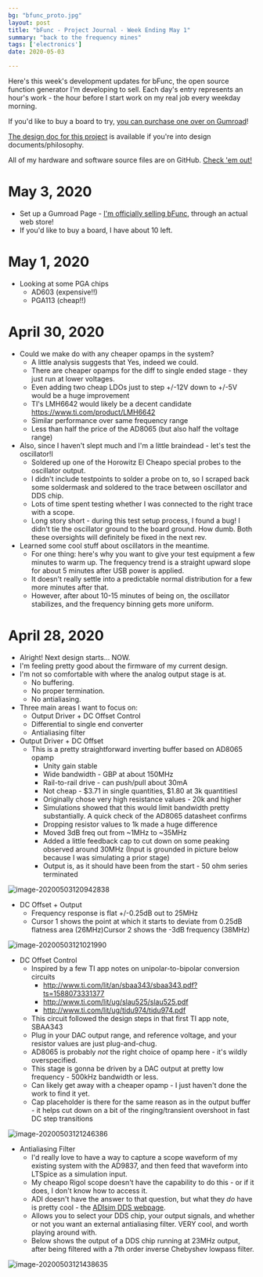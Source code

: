 ```yaml
---
bg: "bfunc_proto.jpg"
layout: post
title: "bFunc - Project Journal - Week Ending May 1"
summary: "back to the frequency mines"
tags: ['electronics']
date: 2020-05-03

---
```


Here's this week's development updates for bFunc, the open source function generator I'm developing to sell. Each day's entry represents an hour's work - the hour before I start work on my real job every weekday morning.

If you'd like to buy a board to try, [you can purchase one over on Gumroad](https://gum.co/bnzr)! 

[The design doc for this project](http://cushychicken.github.io/bfunc-design-doc/) is available if you're into design documents/philosophy. 

All of my hardware and software source files are on GitHub. [Check 'em out!](https://github.com/Cushychicken/bfunc)

# May 3, 2020

* Set up a Gumroad Page - [I'm officially selling bFunc](https://gum.co/bnzr), through an actual web store!
* If you'd like to buy a board, I have about 10 left. 

# May 1, 2020 

* Looking at some PGA chips
  * AD603 (expensive!!)
  * PGA113 (cheap!!)

# April 30, 2020

* Could we make do with any cheaper opamps in the system? 
  * A little analysis suggests that Yes, indeed we could. 
  * There are cheaper opamps for the diff to single ended stage - they just run at lower voltages. 
  * Even adding two cheap LDOs just to step +/-12V down to +/-5V would be a huge improvement
  * TI's LMH6642 would likely be a decent candidate https://www.ti.com/product/LMH6642
  * Similar performance over same frequency range
  * Less than half the price of the AD8065 (but also half the voltage range)
* Also, since I haven't slept much and I'm a little braindead - let's test the oscillator!I 
  * Soldered up one of the Horowitz El Cheapo special probes to the oscillator output.
  * I didn't include testpoints to solder a probe on to, so I scraped back some soldermask and soldered to the trace between oscillator and DDS chip. 
  * Lots of time spent testing whether I was connected to the right trace with a scope. 
  * Long story short - during this test setup process, I found a bug! I didn't tie the oscillator ground to the board ground. How dumb. Both these oversights will definitely be fixed in the next rev. 
* Learned some cool stuff about oscillators in the meantime. 
  * For one thing: here's why you want to give your test equipment a few minutes to warm up. The frequency trend is a straight upward slope for about 5 minutes after USB power is applied. 
  * It doesn't really settle into a predictable normal distribution for a few more minutes after that. 
  * However, after about 10-15 minutes of being on, the oscillator stabilizes, and the frequency binning gets more uniform. 

# April 28, 2020

* Alright! Next design starts... NOW.
* I'm feeling pretty good about the firmware of my current design. 
* I'm not so comfortable with where the analog output stage is at. 
  * No buffering. 
  * No proper termination. 
  * No antialiasing. 
* Three main areas I want to focus on:
  * Output Driver + DC Offset Control
  * Differential to single end converter
  * Antialiasing filter
* Output Driver + DC Offset
  * This is a pretty straightforward inverting buffer based on AD8065 opamp
    * Unity gain stable
    * Wide bandwidth - GBP at about 150MHz
    * Rail-to-rail drive - can push/pull about 30mA
    * Not cheap - $3.71 in single quantities, $1.80 at 3k quantitiesI 
    * Originally chose very high resistance values - 20k and higher
    * Simulations showed that this would limit bandwidth pretty substantially. A quick check of the AD8065 datasheet confirms
    * Dropping resistor values to 1k made a huge difference
    * Moved 3dB freq out from ~1MHz to ~35MHz
    * Added a little feedback cap to cut down on some peaking observed around 30MHz (Input is grounded in picture below because I was simulating a prior stage)
    * Output is, as it should have been from the start - 50 ohm series terminated 

![image-20200503120942838](C:\Users\nrcre\Documents\GitHub\cushychicken.github.io\assets\images\image-20200503120942838.png)

* DC Offset + Output
  * Frequency response is flat +/-0.25dB out to 25MHz
  * Cursor 1 shows the point at which it starts to deviate from 0.25dB flatness area (26MHz)Cursor 2 shows the -3dB frequency (38MHz)

![image-20200503121021990](C:\Users\nrcre\Documents\GitHub\cushychicken.github.io\assets\images\image-20200503121021990.png)

* DC Offset Control
  * Inspired by a few TI app notes on unipolar-to-bipolar conversion circuits
    * http://www.ti.com/lit/an/sbaa343/sbaa343.pdf?ts=1588073331377
    * http://www.ti.com/lit/ug/slau525/slau525.pdf
    * http://www.ti.com/lit/ug/tidu974/tidu974.pdf
  * This circuit followed the design steps in that first TI app note, SBAA343
  * Plug in your DAC output range, and reference voltage, and your resistor values are just plug-and-chug. 
  * AD8065 is probably *not* the right choice of opamp here - it's wildly overspecified. 
  * This stage is gonna be driven by a DAC output at pretty low frequency - 500kHz bandwidth or less. 
  * Can likely get away with a cheaper opamp - I just haven't done the work to find it yet. 
  * Cap placeholder is there for the same reason as in the output buffer - it helps cut down on a bit of the ringing/transient overshoot in fast DC step transitions

![image-20200503121246386](C:\Users\nrcre\Documents\GitHub\cushychicken.github.io\assets\images\image-20200503121246386.png)

* Antialiasing Filter
  * I'd really love to have a way to capture a scope waveform of my existing system with the AD9837, and then feed that waveform into LTSpice as a simulation input. 
  * My cheapo Rigol scope doesn't have the capability to do this - or if it does, I don't know how to access it. 
  * ADI doesn't have the answer to that question, but what they *do* have is pretty cool - the [ADIsim DDS webpage](https://tools.analog.com/en/simdds/?part=AD9914&fin=3.5G&mult=1&ftw=5D9F7391&rso=111111&harmonicDB=-50&useFilters=0).
  * Allows you to select your DDS chip, your output signals, and whether or not you want an external antialiasing filter. VERY cool, and worth playing around with. 
  * Below shows the output of a DDS chip running at 23MHz output, after being filtered with a 7th order inverse Chebyshev lowpass filter. 

![image-20200503121438635](C:\Users\nrcre\Documents\GitHub\cushychicken.github.io\assets\images\image-20200503121438635.png)